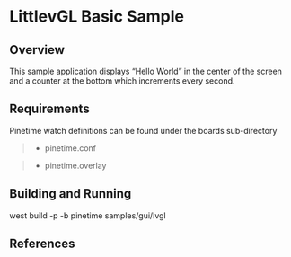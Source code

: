 # LittlevGL Basic Sample

## Overview

This sample application displays “Hello World” in the center of the screen
and a counter at the bottom which increments every second.

## Requirements

Pinetime watch
definitions can be found under the boards sub-directory

> 
> * pinetime.conf


> * pinetime.overlay

## Building and Running

west build -p -b pinetime samples/gui/lvgl

## References
